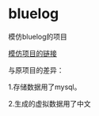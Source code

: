 # bluelog
模仿bluelog的项目

[模仿项目的链接](https://github.com/greyli/bluelog) 

与原项目的差异：

1.存储数据用了mysql。

2.生成的虚拟数据用了中文

